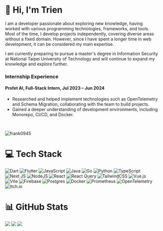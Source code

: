 # 👋 Hi, I'm Trien

I am a developer passionate about exploring new knowledge, having worked with various programming technologies, frameworks, and tools. Most of the time, I develop projects independently, covering diverse areas without a fixed domain. However, since I have spent a longer time in web development, it can be considered my main expertise.

I am currently preparing to pursue a master's degree in Information Security at National Taipei University of Technology and will continue to expand my knowledge and explore further.

### Internship Experience
#### Profet AI, Full-Stack Intern, Jul 2023 – Jun 2024
- Researched and helped implement technologies such as OpenTelemetry and Schema Migration, collaborating with the team to build projects.  
- Gained a deeper understanding of development environments, including Monorepo, CI/CD, and Docker.  

<br/>
<p align="left"> <img src="https://komarev.com/ghpvc/?username=frank0945&label=Profile%20views&color=0e75b6&style=flat" alt="frank0945" /> </p>


# 💻 Tech Stack
![Dart](https://img.shields.io/badge/dart-%230175C2.svg?style=for-the-badge&logo=dart&logoColor=white) ![Flutter](https://img.shields.io/badge/Flutter-%2302569B.svg?style=for-the-badge&logo=Flutter&logoColor=white) ![JavaScript](https://img.shields.io/badge/javascript-%23323330.svg?style=for-the-badge&logo=javascript&logoColor=%23F7DF1E) ![Java](https://img.shields.io/badge/java-%23ED8B00.svg?style=for-the-badge&logo=openjdk&logoColor=white) ![Go](https://img.shields.io/badge/go-%2300ADD8.svg?style=for-the-badge&logo=go&logoColor=white) ![Python](https://img.shields.io/badge/python-3670A0?style=for-the-badge&logo=python&logoColor=ffdd54) ![TypeScript](https://img.shields.io/badge/typescript-%23007ACC.svg?style=for-the-badge&logo=typescript&logoColor=white) ![Next JS](https://img.shields.io/badge/Next-black?style=for-the-badge&logo=next.js&logoColor=white) ![NodeJS](https://img.shields.io/badge/node.js-6DA55F?style=for-the-badge&logo=node.js&logoColor=white) ![React](https://img.shields.io/badge/react-%2320232a.svg?style=for-the-badge&logo=react&logoColor=%2361DAFB) ![React Query](https://img.shields.io/badge/-React%20Query-FF4154?style=for-the-badge&logo=react%20query&logoColor=white) ![TailwindCSS](https://img.shields.io/badge/tailwindcss-%2338B2AC.svg?style=for-the-badge&logo=tailwind-css&logoColor=white) ![Vue.js](https://img.shields.io/badge/vue.js-%2335495e.svg?style=for-the-badge&logo=vuedotjs&logoColor=%234FC08D) ![Vite](https://img.shields.io/badge/vite-%23646CFF.svg?style=for-the-badge&logo=vite&logoColor=white) ![Firebase](https://img.shields.io/badge/firebase-a08021?style=for-the-badge&logo=firebase&logoColor=ffcd34) ![Postgres](https://img.shields.io/badge/postgres-%23316192.svg?style=for-the-badge&logo=postgresql&logoColor=white) ![Docker](https://img.shields.io/badge/docker-%230db7ed.svg?style=for-the-badge&logo=docker&logoColor=white) ![Prometheus](https://img.shields.io/badge/Prometheus-E6522C?style=for-the-badge&logo=Prometheus&logoColor=white) ![OpenTelemetry](https://img.shields.io/badge/OpenTelemetry-FFFFFF?&style=for-the-badge&logo=opentelemetry&logoColor=black) ![Itch.io](https://img.shields.io/badge/Itch-%23FF0B34.svg?style=for-the-badge&logo=Itch.io&logoColor=white)
# 📊 GitHub Stats
![](https://github-readme-stats.vercel.app/api?username=Frank0945&theme=dark&hide_border=true&include_all_commits=false&count_private=false)
![](https://github-readme-stats.vercel.app/api/top-langs/?username=Frank0945&theme=dark&hide_border=true&include_all_commits=false&count_private=false&layout=compact)
![](https://github-readme-streak-stats.herokuapp.com/?user=Frank0945&theme=dark&hide_border=false)
